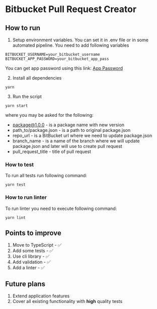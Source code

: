 # Bitbucket Pull Request Creator

## How to run

1. Setup environment variables. You can set it in .env file or in some automated pipeline. You need to add following variables

```
BITBUCKET_USERNAME=your_bitbucket_username
BITBUCKET_APP_PASSWORD=your_bitbucket_app_pass
```

You can get app password using this link: [App Password](https://bitbucket.org/account/settings/app-passwords/)

2. Install all dependencies

```
yarn
```

3. Run the script

```
yarn start
```

where you may be asked for the following:

- package@1.0.0 - is a package name with new version
- path_to/package.json - is a path to original package.json
- repo_url - is a BitBucket url where we need to update package.json
- branch_name - is a name of the branch where we will update package.json and later will use to create pull request
- pull_request_title - title of pull request

### How to test

To run all tests run following command:

```
yarn test
```

### How to run linter

To run linter you need to execute following command:

```
yarn lint
```

## Points to improve

1. Move to TypeScript - ✅
2. Add some tests - ✅
3. Use cli library - ✅
4. Add validation - ✅
5. Add a linter - ✅

## Future plans

1. Extend application features
2. Cover all existing functionality with **high** quality tests

